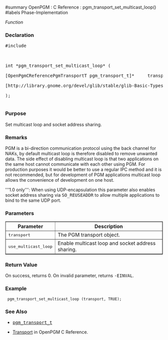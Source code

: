 ﻿#summary OpenPGM : C Reference : pgm\_transport\_set\_multicast\_loop()
#labels Phase-Implementation

_Function_
### Declaration ###
<pre>
#include <pgm/pgm.h><br>
<br>
int *pgm_transport_set_multicast_loop* (<br>
[OpenPgmCReferencePgmTransportT pgm_transport_t]*     transport,<br>
[http://library.gnome.org/devel/glib/stable/glib-Basic-Types.html#gboolean gboolean]             use_multicast_loop<br>
);<br>
</pre>

### Purpose ###
Set multicast loop and socket address sharing.

### Remarks ###
PGM is a bi-direction communication protocol using the back channel for NAKs, by default multicast loop is therefore disabled to remove unwanted data.  The side effect of disabling multicast loop is that two applications on the same host cannot communicate with each other using PGM.  For production purposes it would be better to use a regular IPC method and it is not recommended, but for development of PGM applications multicast loop allows the convenience of development on one host.

'''1.0 only''': When using UDP-encapsulation this parameter also enables socket address sharing via <tt>SO_REUSEADDR</tt> to allow multiple applications to bind to the same UDP port.

### Parameters ###
<table cellpadding='5' border='1' cellspacing='0'>
<tr>
<th>Parameter</th>
<th>Description</th>
</tr>
<tr>
<td><tt>transport</tt></td>
<td>The PGM transport object.</td>
</tr><tr>
<td><tt>use_multicast_loop</tt></td>
<td>Enable multicast loop and socket address sharing.</td>
</tr>
</table>


### Return Value ###
On success, returns 0.  On invalid parameter, returns <tt>-EINVAL</tt>.

### Example ###
```
 pgm_transport_set_multicast_loop (transport, TRUE);
```

### See Also ###
  * <tt><a href='OpenPgmCReferencePgmTransportT.md'>pgm_transport_t</a></tt><br>
<ul><li><a href='OpenPgmCReferenceTransport.md'>Transport</a> in OpenPGM C Reference.